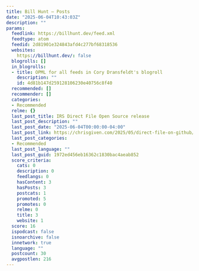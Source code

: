 ```yaml
---
title: Bill Hunt – Posts
date: "2025-06-04T10:43:03Z"
description: ""
params:
  feedlink: https://billhunt.dev/feed.xml
  feedtype: atom
  feedid: 2d81901e324843afd4c277bf68318536
  websites:
    https://billhunt.dev/: false
  blogrolls: []
  in_blogrolls:
  - title: OPML for all feeds in Cory Dransfeldt's blogroll
    description: ""
    id: 4d81b147d259128106230e40756c8f40
  recommended: []
  recommender: []
  categories:
  - Recommended
  relme: {}
  last_post_title: IRS Direct File Open Source release
  last_post_description: ""
  last_post_date: "2025-06-04T00:00:00-04:00"
  last_post_link: https://chrisgiven.com/2025/05/direct-file-on-github/
  last_post_categories:
  - Recommended
  last_post_language: ""
  last_post_guid: 1972ed456eb16362c1830bac4aeab852
  score_criteria:
    cats: 0
    description: 0
    feedlangs: 0
    hasContent: 3
    hasPosts: 3
    postcats: 1
    promoted: 5
    promotes: 0
    relme: 0
    title: 3
    website: 1
  score: 16
  ispodcast: false
  isnoarchive: false
  innetwork: true
  language: ""
  postcount: 30
  avgpostlen: 216
---
```

